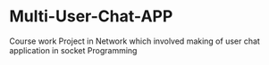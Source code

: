 # Multi-User-Chat-APP
Course work Project in Network which involved making of user chat application in socket Programming
